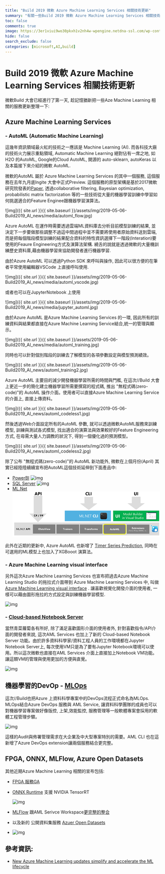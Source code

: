 ```yaml
---
title: "Build 2019 微軟 Azure Machine Learning Services 相關技術更新"
summary: "有關一些Build 2019 微軟 Azure Machine Learning Services 相關技術更新筆記 "
toc: false
comments: true
image: https://3er1viui9wo30pkxh1v2nh4w-wpengine.netdna-ssl.com/wp-content/uploads/prod/sites/424/2019/05/RWtv1z.png
hide: false
search_exclude: false
categories: [microsoft,AI,build]
---
```


# Build 2019 微軟 Azure Machine Learning Services 相關技術更新


微軟Build 大會已經進行了第一天, 趁記憶猶新把一些Aze Machine Learning 相關的服務更新整理一下: 



## Azure Machine Learning Services

### - AutoML (Automatic Machine Learning)

這幾年資訊領域最火紅的技術之一應該是 Machine Learning (AI). 而各科技大廠的技術火力展示重點領域, Automatic Machine Learning 絕對佔有一席之地, 如H2O 的AutoML, Google的Cloud AutoML, 開源的 auto-sklearn, autoKeras 以及本篇接下來介紹的微軟 AutoML. 

微軟的AutoML 屬於 Azure Machine Learning Services 的其中一個服務, 這個服務在去年九月底Ingite 大會中正式Preview. 這個服務的原型架構是基於2017微軟研究院發表的[Paper](https://www.microsoft.com/en-us/research/publication/probabilistic-matrix-factorization-for-automated-machine-learning/), 透過collaborative filtering, Bayesian optimization,  probabilistic matrix factorization 等的一些技術從大量的機器學習訓練中學習如何挑選適合的Feature Enginee跟機器學習演算法。 

![img]({{ site.url }}{{ site.baseurl }}/assets/img/2019-05-06-Build2019_AI_news/media/automl_flow.jpg)

Azure AutoML 在運作時需要透過雲端ML資料庫去分析目前模型訓練的結果, 並決定下一步要做那些調整不過這中間過程中並不需要將使用者原始資料送到雲端, 而是把每個階段模型訓練的結果配合資料的特性資訊選擇下一階段(Interation)要使用的Feaure Engineering方式及演算法架構. 繞舌的說就是透過微軟的大量機訓練歷史資料庫,藉由機器學習來協助開發者進行機器學習. 

由於Azure AutoML 可以透過Python SDK 來呼叫與操作, 因此可以很方便的在筆者平常使用編輯器VSCode 上直接呼叫使用. 

![img]({{ site.url }}{{ site.baseurl }}/assets/img/2019-05-06-Build2019_AI_news/media/automl_vscode.jpg)

或者也可以在JupyterNotebook 上使用

![img]({{ site.url }}{{ site.baseurl }}/assets/img/2019-05-06-Build2019_AI_news/media/jupyter_automl.jpg)

由於Azure AutoML 是Azure Machine Learning Services 的一環, 因此所有的訓練資料與結果都直接在Azure Machine Learning Service結合,統一的管理與顯示。

![img]({{ site.url }}{{ site.baseurl }}/assets/2019-05-06-Build2019_AI_news/media/automl_training.jpg)

同時也可以針對個別階段的訓練去了解模型的各項參數設定與模型預測績效。

![img]({{ site.url }}{{ site.baseurl }}/assets/img/2019-05-06-Build2019_AI_news/automl_training2.jpg)

Azure AutoML 主要目的減少開發機器學習所需的時間與門檻, 在這次//Build 大會上更近一步的簡化建立機器學習所需要撰寫的程式碼, 推出 "無程式碼(zero-code)"的 AutoML 操作介面。使用者可以直接Azure Machine Learning Service 的介面上, 直接上傳資料。

![img]({{ site.url }}{{ site.baseurl }}/assets/img/2019-05-06-Build2019_AI_news/automl_codeless1.jpg) 

然後透過Web介面設定所有的AutoML 參數, 就可以透過微軟AutoML服務來訓練模型, 訓練與測試各式模型, 找出適合的演算法與效果較好的Feature Engineering方式, 在毋需大量人力調教的狀況下, 得到一個優化過的預測模型。

![img]({{ site.url }}{{ site.baseurl }}/assets/img/2019-05-06-Build2019_AI_news/automl_codeless2.jpg)

除了公布  "無程式碼(zero-code)"的 AutoML 新功能外, 微軟在上個月份(April)
其實已經陸陸續續宣布把AutoML這個技術延伸到下面產品中:

- [PowerBI](https://powerbi.microsoft.com/en-us/blog/crting-machine-learning-models-in-power-bi/) 
  ![img](https://powerbiblogscdn.azureedge.net/wp-content/uploads/2019/03/AutoML-blog-create-3.gif)  　
- [SQL Server](https://cloudblogs.microsoft.com/sqlserver/2019/04/16/automated-machine-learning-from-sql-server-with-azure-machine-learning/)
  ![img](https://cloudblogs.microsoft.com/uploads/prod/sites/32/2019/04/327.png)
- [ML.Net](https://devblogs.microsoft.com/cesardelatorre/what-is-ml-net-1-0-machine-learning-for-net/) 
  ![img](https://github.com/CESARDELATORRE/MLNET-Posts/raw/master/Posts/002-What-is-MLNET-1.0/MLNET-Blog-Post-images/using-automl.png)


此外在近期的更新中, Azure AutoML 也新增了 [Timer Series Prediction](https://docs.microsoft.com/en-us/azure/machine-learning/service/how-to-create-portal-experiments), 同時在可選用的ML模型上也加入了XGBooot 演算法。



### - Azure Machine Learning visual interface
另外這次Azure Machine Learning Services 也宣布把過去Azure Machine Learning Studio 的拖拉式介面帶到 Azure Machine Learning Services 中, 叫做 [Azure Machine Learning visual interface](https://docs.microsoft.com/en-us/azure/machine-learning/service/ui-tutorial-automobile-price-train-score) . 讓喜歡視覺化開發介面的使用者, 一樣可以藉由圖形拖拉的方式設定與訓練機器學習模型. 

![img](https://azurecomcdn.azureedge.net/mediahandler/acomblog/media/Default/blog/cda15660-c0df-4452-86c2-6bf17c570061.png)


### - [Cloud-based Notebook Server](https://docs.microsoft.com/en-us/azure/machine-learning/service/quickstart-run-cloud-notebook)

當然青菜蘿蔔各有所好, 除了滿足喜歡圖形介面的使用者外, 針對喜歡指令/API介面的開發者來說, 這次AML Services 也加上了新的 Cloud-based Notebook Server 功能。由於許多資料科學家/資料工程人員的工作環境都在Jupyter Notebook Server上, 每次使用VM只是為了要有Jupyter Notebook環境可以使用。所以這次微軟也直接在AML Services 介面上直接加上Notebook VM功能。讓這類VM的管理與使用更加的方便與直覺。 

![img](https://docs.microsoft.com/en-us/azure/machine-learning/service/media/quickstart-run-cloud-notebook/start-server.png
)


## 機器學習的DevOp - [MLOps](https://docs.microsoft.com/en-us/azure/machine-learning/service/concept-model-management-and-deployment)

這次//Build也把Azure 上資料科學專案中的DevOps流程正式命名為MLOps. MLOps結合Azure DevOps 服務與 AML Service, 讓資料科學團隊的成員也可以對機器學習專案做好像版控, 上架,效能監控, 服務管理等一般軟體專案會採用的軟體工程管理步驟。

![img](https://docs.microsoft.com/en-us/azure/machine-learning/service/media/concept-model-management-and-deployment/deployment-pipeline.png)

這樣的Audit與佈署管理需求在大企業及中大型專案特別的需要。AML CLI 也在這新增了Azure DevOps extension讓兩個服務結合更完整。 

## FPGA, ONNX, MLFlow, Azure Open Datasets

其他近期Azure Machine Learning 相關的宣布包括:

- [FPGA 服務GA](https://docs.microsoft.com/en-us/azure/machine-learning/service/concept-onnx)
  

- [ONNX Runtime](https://docs.microsoft.com/en-us/azure/machine-learning/service/concept-onnx) 支援  NVIDIA TensorRT
  
    ![img](https://docs.microsoft.com/en-us/azure/machine-learning/service/media/concept-onnx/onnx.png)

- [MLFlow](https://mlflow.org) 跟AML Serivce Workspace[更完整的整合](https://mlflow.org/docs/latest/python_api/mlflow.azureml.html)
  
- 以及新的 公開資料集服務 [Azuer Open Datasets](https://azure.microsoft.com/en-us/services/open-datasets/) 
- 
  ![img](https://azurecomcdn.azureedge.net/cvt-737fa017be757cbfef9e5e8856f5e4f8be6149976c8bbdba785fb58fc345efb8/images/page/services/open-datasets/illustration.svg)


## 參考資訊:
- [New Azure Machine Learning updates simplify and accelerate the ML lifecycle](https://azure.microsoft.com/en-us/blog/new-azure-machine-learning-updates-simplify-and-accelerate-the-ml-lifecycle/)